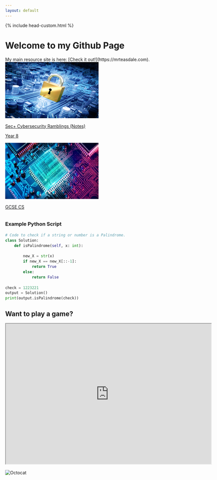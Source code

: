 ```yaml
---
layout: default
---
```

{% include head-custom.html %}
<h1>Welcome to my Github Page</h1>
My main resource site is here: [Check it out!](https://mrteasdale.com).
<div class="stuff">
<div class="homegrid">
  <div class="column">
    <a href="./cyber-security.html">
      <div class="box">
          <img src="./images/cysec-bg.png" height=180px width=300px/>
          <p>Sec+ Cybersecurity Ramblings (Notes)</p>
      </div>
    </a>
    <a href="./year-8.html">
      <div class="box">
        <p>Year 8</p>
      </div>
    </a>
    <div class="box"></div>
  </div>
  <div class="column">
    <a href="./gcse-cs.html">
      <div class="box">
        <img src="./images/cpu-bg.png" height=180px width=300px/>
        <p>GCSE CS</p>
      </div>
    </a>
    <div class="box"></div>
    <div class="box"></div>
  </div>
</div>
</div>

### Example Python Script

```python
# Code to check if a string or number is a Palindrome.
class Solution:
    def isPalindrome(self, x: int):

        new_X = str(x)
        if new_X == new_X[::-1]:
            return True
        else:
            return False

check = 1223221
output = Solution()
print(output.isPalindrome(check))
```

## Want to play a game?

<div class="stuff">
  <iframe height = "450" width = "660" src="https://editor.p5js.org/mrteasdale-cs/full/e9IQnrqdU"></iframe>

  ![Octocat](https://github.githubassets.com/images/icons/emoji/octocat.png)
</div>

